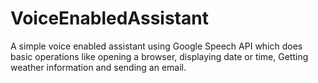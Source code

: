 # VoiceEnabledAssistant
A simple voice enabled assistant using Google Speech API which does basic operations like opening a browser, displaying date or time, Getting weather information and sending an email.
